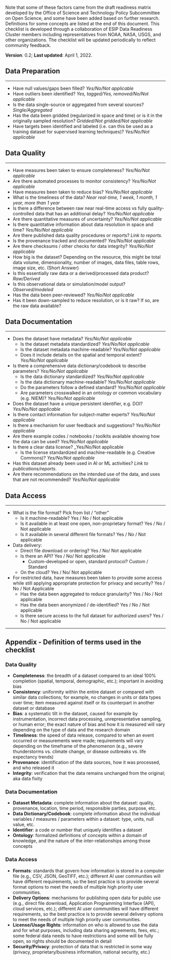 Note that some of these factors came from the draft readiness matrix developed by the Office of 
Science and Technology Policy Subcommittee on Open Science, and some have been added based on 
further research. Definitions for some concepts are listed at the end of this document. 
This checklist is developed through a collaboration of ESIP Data Readiness Cluster members 
including representatives from NOAA, NASA, USGS, and other organizations. The checklist will 
be updated periodically to reflect community feedback.

**Version**: 0.2;  **Last updated**: April 1, 2022.

## Data Preparation
---
- Have null values/gaps been filled? _Yes/No/Not applicable_
- Have outliers been identified? _Yes, tagged/Yes, removed/No/Not applicable_
- Is the data single-source or aggregated from several sources? _Single/Aggregated_
- Has the data been gridded (regularized in space and time) or is it in the originally sampled resolution? _Gridded/Not gridded/Not applicable_
- Have targets been identified and labeled (i.e. can this be used as a training dataset for supervised learning techniques)? _Yes/No/Not applicable_

## Data Quality
---
- Have measures been taken to ensure completeness? _Yes/No/Not applicable_
- Are there automated processes to monitor consistency? _Yes/No/Not applicable_
- Have measures been taken to reduce bias? _Yes/No/Not applicable_
- What is the timeliness of the data? _Near real-time, 1 week, 1 month, 1 year, more than 1 year_
- Is there a difference between raw near real-time access vs fully quality-controlled data that has an additional delay? _Yes/No/Not applicable_
- Are there quantitative measures of uncertainty? _Yes/No/Not applicable_
- Is there quantitative information about data resolution in space and time? _Yes/No/Not applicable_
- Are there published data quality procedures or reports? _Link to reports._
- Is the provenance tracked and documented? _Yes/No/Not applicable_
- Are there checksums / other checks for data integrity? _Yes/No/Not applicable_
- How big is the dataset? Depending on the resource, this might be total data volume, dimensionality, number of images, data files, table rows, image size, etc. (Short Answer)
- Is this essentially raw data or a derived/processed data product? _Raw/Derived_
- Is this observational data or simulation/model output? _Observed/modeled_
- Has the data been peer-reviewed? _Yes/No/Not applicable_
- Has it been down-sampled to reduce resolution, or is it raw? If so, are the raw data available?

## Data Documentation
---
- Does the dataset have metadata? _Yes/No/Not applicable_
  - Is the dataset metadata standardized? _Yes/No/Not applicable_
  - Is the dataset metadata machine-readable? _Yes/No/Not applicable_
  - Does it include details on the spatial and temporal extent? _Yes/No/Not applicable_
- Is there a comprehensive data dictionary/codebook to describe parameters? _Yes/No/Not applicable_
  - Is the data dictionary standardized? _Yes/No/Not applicable_
  - Is the data dictionary machine-readable? _Yes/No/Not applicable_
  - Do the parameters follow a defined standard? _Yes/No/Not applicable_
  - Are parameters crosswalked in an ontology or common vocabulary (e.g. NIEM)? _Yes/No/Not applicable_
- Does the dataset have a unique persistent identifier, e.g. DOI? _Yes/No/Not applicable_
- Is there contact information for subject-matter experts? _Yes/No/Not applicable_
- Is there a mechanism for user feedback and suggestions? _Yes/No/Not applicable_
- Are there example codes / notebooks / toolkits available showing how the data can be used? _Yes/No/Not applicable_
- Is there a clear data license? _Yes/No/Not applicable
  - Is the license standardized and machine-readable (e.g. Creative Commons)? _Yes/No/Not applicable_
- Has this dataset already been used in AI or ML activities? _Link to publications/reports._
- Are there recommendations on the intended use of the data, and uses that are not recommended? _Yes/No/Not applicable_

## Data Access
---
- What is the file format? Pick from list / “other” 
  - Is it machine-readable? Yes / No / Not applicable 
  - Is it available in at least one open, non-proprietary format? Yes / No / Not applicable
  - Is it available in several different file formats? Yes / No / Not applicable
- Data delivery:
  - Direct file download or ordering?  Yes / No/ Not applicable
  - Is there an API?  Yes / No/ Not applicable
    - Custom-developed or open, standard protocol? Custom / Standard
  - On the cloud?  Yes / No/ Not applicable
- For restricted data, have measures been taken to provide some access while still applying appropriate protection for privacy and security?  Yes / No / Not Applicable
  - Has the data been aggregated to reduce granularity?  Yes / No / Not applicable
  - Has the data been anonymized / de-identified?  Yes / No / Not applicable
  - Is there secure access to the full dataset for authorized users?  Yes / No / Not applicable

---
## Appendix - Definition of terms used in the checklist

### Data Quality
- **Completeness**: the breadth of a dataset compared to an ideal 100% completion (spatial, temporal, demographic, etc.); important in avoiding bias
- **Consistency**: uniformity within the entire dataset or compared with similar data collections; for example, no changes in units or data types over time; item measured against itself or its counterpart in another dataset or database
- **Bias**: a systematic tilt in the dataset, caused for example by instrumentation, incorrect data processing, unrepresentative sampling, or human error; the exact nature of bias and how it is measured will vary depending on the type of data and the research domain
- **Timeliness**: the speed of data release, compared to when an event occurred or measurements were made; requirements will vary depending on the timeframe of the phenomenon (e.g., severe thunderstorms vs. climate change, or disease outbreaks vs. life expectancy trends)
- **Provenance**: identification of the data sources, how it was processed, and who released it
- **Integrity**: verification that the data remains unchanged from the original; aka data fixity

### Data Documentation
- **Dataset Metadata**: complete information about the dataset: quality, provenance, location, time period, responsible parties, purpose, etc.
- **Data Dictionary/Codebook**: complete information about the individual variables / measures / parameters within a dataset: type, units, null value, etc.
- **Identifier**: a code or number that uniquely identifies a dataset
- **Ontology**: formalized definitions of concepts within a domain of knowledge, and the nature of the inter-relationships among those concepts

### Data Access
- **Formats**: standards that govern how information is stored in a computer file (e.g., CSV, JSON, GeoTIFF, etc.); different AI user communities will have different requirements, so the best practice is to provide several format options to meet the needs of multiple high priority user communities.
- **Delivery Options**: mechanisms for publishing open data for public use (e.g., direct file download, Application Programming Interface (API), cloud services, etc.); different AI user communities will have different requirements, so the best practice is to provide several delivery options to meet the needs of multiple high priority user communities.
- **License/Usage Rights**: information on who is allowed to use the data and for what purposes, including data sharing agreements, fees, etc.; some federal data needs to have restrictions and some will be fully open, so rights should be documented in detail
- **Security/Privacy**: protection of data that is restricted in some way (privacy, proprietary/business information, national security, etc.)

